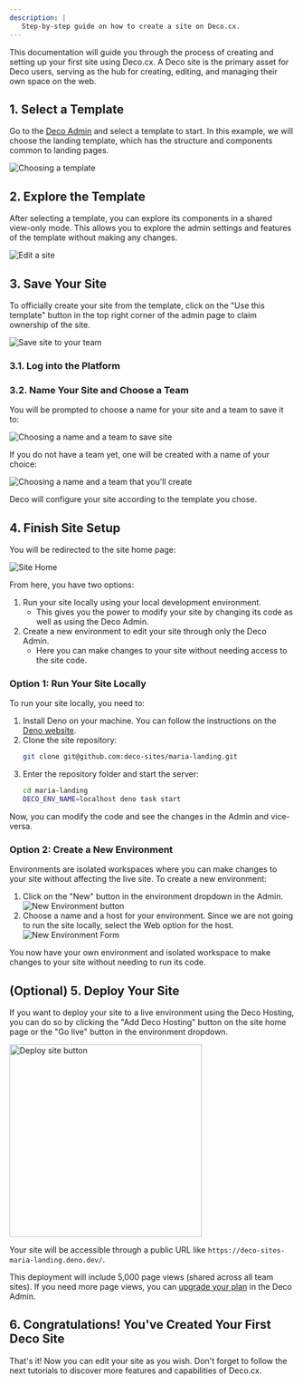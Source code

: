 ```yaml
---
description: |
   Step-by-step guide on how to create a site on Deco.cx.
---
```


This documentation will guide you through the process of creating and setting up
your first site using Deco.cx. A Deco site is the primary asset for Deco users,
serving as the hub for creating, editing, and managing their own space on the
web.

## 1. Select a Template

Go to the [Deco Admin](https://admin.deco.cx/spaces/new) and select a template
to start. In this example, we will choose the landing template, which has the
structure and components common to landing pages.

![Choosing a template](/docs/getting-started/creating-site/choose-template.png)

## 2. Explore the Template

After selecting a template, you can explore its components in a shared view-only
mode. This allows you to explore the admin settings and features of the template
without making any changes.

![Edit a site](/docs/getting-started/creating-site/site-editor.png)

## 3. Save Your Site

To officially create your site from the template, click on the "Use this
template" button in the top right corner of the admin page to claim ownership of
the site.

![Save site to your team](/docs/getting-started/creating-site/save-site-btn.png)

### 3.1. Log into the Platform

### 3.2. Name Your Site and Choose a Team

You will be prompted to choose a name for your site and a team to save it to:

![Choosing a name and a team to save site](/docs/getting-started/creating-site/save-site.png)

If you do not have a team yet, one will be created with a name of your choice:

![Choosing a name and a team that you'll create](/docs/getting-started/creating-site/save-site-and-team.png)

Deco will configure your site according to the template you chose.

## 4. Finish Site Setup

You will be redirected to the site home page:

![Site Home](/docs/getting-started/creating-site/site-home.png)

From here, you have two options:

1. Run your site locally using your local development environment.
   - This gives you the power to modify your site by changing its code as well
     as using the Deco Admin.
2. Create a new environment to edit your site through only the Deco Admin.
   - Here you can make changes to your site without needing access to the site
     code.

### Option 1: Run Your Site Locally

To run your site locally, you need to:

1. Install Deno on your machine. You can follow the instructions on the
   [Deno website](https://deno.land/).
2. Clone the site repository:
   ```bash
   git clone git@github.com:deco-sites/maria-landing.git
   ```
3. Enter the repository folder and start the server:
   ```bash
   cd maria-landing
   DECO_ENV_NAME=localhost deno task start
   ```

Now, you can modify the code and see the changes in the Admin and vice-versa.

### Option 2: Create a New Environment

Environments are isolated workspaces where you can make changes to your site
without affecting the live site. To create a new environment:

1. Click on the "New" button in the environment dropdown in the Admin.
   ![New Environment button](/docs/getting-started/creating-site/new-env-btn.png)
2. Choose a name and a host for your environment. Since we are not going to run
   the site locally, select the Web option for the host.
   ![New Environment Form](/docs/getting-started/creating-site/new-env-form.png)

You now have your own environment and isolated workspace to make changes to your
site without needing to run its code.

## (Optional) 5. Deploy Your Site

If you want to deploy your site to a live environment using the Deco Hosting,
you can do so by clicking the "Add Deco Hosting" button on the site home page or
the "Go live" button in the environment dropdown.

<img src="/docs/getting-started/creating-site/go-live-btn.png" alt="Deploy site button" width="340"/>

Your site will be accessible through a public URL like
`https://deco-sites-maria-landing.deno.dev/`.

This deployment will include 5,000 page views (shared across all team sites). If
you need more page views, you can
[upgrade your plan](https://deco.cx/en/pricing) in the Deco Admin.

## 6. Congratulations! You've Created Your First Deco Site

That's it! Now you can edit your site as you wish. Don't forget to follow the
next tutorials to discover more features and capabilities of Deco.cx.
